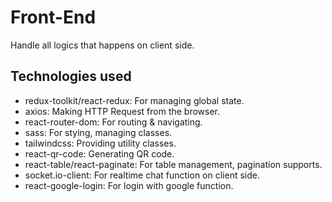 # Front-End

Handle all logics that happens on client side.

## Technologies used

- redux-toolkit/react-redux: For managing global state.
- axios: Making HTTP Request from the browser.
- react-router-dom: For routing & navigating.
- sass: For stying, managing classes.
- tailwindcss: Providing utility classes.
- react-qr-code: Generating QR code.
- react-table/react-paginate: For table management, pagination supports.
- socket.io-client: For realtime chat function on client side.
- react-google-login: For login with google function.
